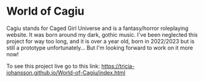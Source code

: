 # World of Cagiu

Cagiu stands for Caged Girl Universe and is a fantasy/horror roleplaying website. It was born around my dark, gothic music. I've been neglected this project for way too long, and it is over a year old, born in 2022/2023 but is still a prototype unfortunately... But I'm looking forward to work on it more now!

To see this project live go to this link: https://tricia-johansson.github.io/World-of-Cagiu/index.html
